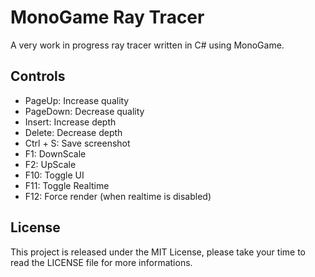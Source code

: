 # MonoGame Ray Tracer

A very work in progress ray tracer written in C# using MonoGame.

## Controls
- PageUp: Increase quality
- PageDown: Decrease quality
- Insert: Increase depth
- Delete: Decrease depth
- Ctrl + S: Save screenshot
- F1: DownScale
- F2: UpScale
- F10: Toggle UI
- F11: Toggle Realtime
- F12: Force render (when realtime is disabled)

## License
This project is released under the MIT License, please take your time to read the LICENSE file for more informations.
